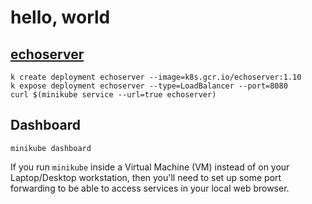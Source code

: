 # hello, world

## [echoserver](https://github.com/kubernetes/kubernetes/tree/master/test/images/echoserver)

    k create deployment echoserver --image=k8s.gcr.io/echoserver:1.10
    k expose deployment echoserver --type=LoadBalancer --port=8080
    curl $(minikube service --url=true echoserver)

## Dashboard

    minikube dashboard

If you run `minikube` inside a Virtual Machine (VM) instead of on your Laptop/Desktop workstation, then you'll need to set up some port forwarding to be able to access services in your local web browser.